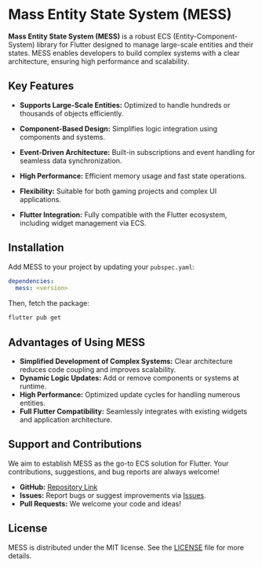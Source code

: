 # Mass Entity State System (MESS)

**Mass Entity State System (MESS)** is a robust ECS (Entity-Component-System) library for Flutter designed to manage large-scale entities and their states. MESS enables developers to build complex systems with a clear architecture, ensuring high performance and scalability.

## Key Features

- **Supports Large-Scale Entities:**
  Optimized to handle hundreds or thousands of objects efficiently.

- **Component-Based Design:**
  Simplifies logic integration using components and systems.

- **Event-Driven Architecture:**
  Built-in subscriptions and event handling for seamless data synchronization.

- **High Performance:**
  Efficient memory usage and fast state operations.

- **Flexibility:**
  Suitable for both gaming projects and complex UI applications.

- **Flutter Integration:**
  Fully compatible with the Flutter ecosystem, including widget management via ECS.

## Installation

Add MESS to your project by updating your `pubspec.yaml`:

```yaml
dependencies:
  mess: <version>
```

Then, fetch the package:

```bash
flutter pub get
```

## Advantages of Using MESS

- **Simplified Development of Complex Systems:** Clear architecture reduces code coupling and improves scalability.
- **Dynamic Logic Updates:** Add or remove components or systems at runtime.
- **High Performance:** Optimized update cycles for handling numerous entities.
- **Full Flutter Compatibility:** Seamlessly integrates with existing widgets and application architecture.

## Support and Contributions

We aim to establish MESS as the go-to ECS solution for Flutter. Your contributions, suggestions, and bug reports are always welcome!

- **GitHub:** [Repository Link](https://github.com/plugfox/mess)
- **Issues:** Report bugs or suggest improvements via [Issues](https://github.com/plugfox/mess/issues).
- **Pull Requests:** We welcome your code and ideas!

## License

MESS is distributed under the MIT license. See the [LICENSE](https://github.com/plugfox/mess/blob/master/LICENSE) file for more details.

